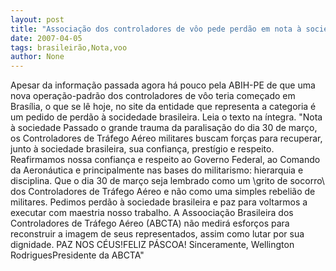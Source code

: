 ```yaml
---
layout: post
title: "Associação dos controladores de vôo pede perdão em nota à sociedade brasileira "
date: 2007-04-05
tags: brasileirão,Nota,voo
author: None
---
```

Apesar da informação passada agora há pouco pela ABIH-PE de que uma nova operação-padrão dos controladores de vôo teria começado em Brasília, o que se lê hoje, no site da entidade que representa a categoria é um pedido de perdão à socidedade brasileira. Leia o texto na íntegra.
\"Nota à sociedade
Passado o grande trauma da paralisação do dia 30 de março, os Controladores de Tráfego Aéreo militares buscam forças para recuperar, junto à sociedade brasileira, sua confiança, prestígio e respeito.
Reafirmamos nossa confiança e respeito ao Governo Federal, ao Comando da Aeronáutica e principalmente nas bases do militarismo: hierarquia e disciplina.
Que o dia 30 de março seja lembrado como um \grito de socorro\ dos Controladores de Tráfego Aéreo e não como uma simples rebelião de militares.
Pedimos perdão à sociedade brasileira e paz para voltarmos a executar com maestria nosso trabalho.
A Assoociação Brasileira dos Controladores de Tráfego Aéreo (ABCTA) não medirá esforços para reconstruir a imagem de seus representados, assim como lutar por sua dignidade.
PAZ NOS CÉUS!FELIZ PÁSCOA!
Sinceramente,
Wellington RodriguesPresidente da ABCTA\" 